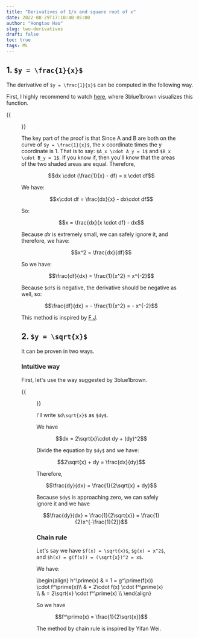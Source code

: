 ```yaml
---
title: "Derivatives of 1/x and square root of x"
date: 2022-08-29T17:10:40-05:00
author: "Hongtao Hao"
slug: two-derivatives
draft: false
toc: true
tags: ML
---
```


## 1. `$y = \frac{1}{x}$`

The derivative of `$y = \frac{1}{x}$` can be computed in the following way.

First, I highly recommend to watch [here](https://youtu.be/S0_qX4VJhMQ?list=PLZHQObOWTQDMsr9K-rj53DwVRMYO3t5Yr&t=605), where 3blue1brown visualizes this function. 

{{<figure src="/media/enblog/ml/1_x.png">}}

The key part of the proof is that Since A and B are both on the curve of `$y = \frac{1}{x}$`, the x coordinate times the y coordinate is 1. That is to say: `$A_x \cdot A_y = 1$` and `$B_x \cdot B_y = 1$`. If you know if, then you'll know that the areas of the two shaded areas are equal. Therefore,

$$dx \cdot (\frac{1}{x} - df) = x \cdot df$$

We have:

$$x\cdot df = \frac{dx}{x} - dx\cdot df$$

So:

$$x = \frac{dx}{x \cdot df} - dx$$

Because $dx$ is extremely small, we can safely ignore it, and therefore, we have:

$$x^2 = \frac{dx}{df}$$

So we have:

$$\frac{df}{dx} = \frac{1}{x^2} = x^{-2}$$

Because `$df$` is negative, the derivative should be negative as well, so:

$$\frac{df}{dx} = - \frac{1}{x^2} = - x^{-2}$$

This method is inspired by [F J](https://i.imgur.com/R1cxqsm.png).

## 2. `$y = \sqrt{x}$`

It can be proven in two ways. 

### Intuitive way

First, let's use the way suggested by 3blue1brown.

{{<figure src="/media/enblog/ml/sqrt_x.png" caption="Source: Chapter 3 of Essence of calculus by 3blue1brown">}}

I'll write `$d\sqrt{x}$` as `$dy$`.

We have 

$$dx = 2\sqrt{x}\cdot dy + (dy)^2$$

Divide the equation by `$dy$` and we have:

$$2\sqrt{x} + dy = \frac{dx}{dy}$$

Therefore,

$$\frac{dy}{dx} = \frac{1}{2\sqrt{x} + dy}$$

Because `$dy$` is approaching zero, we can safely ignore it and we have

$$\frac{dy}{dx} = \frac{1}{2\sqrt{x}} = \frac{1}{2}x^{-\frac{1}{2}}$$

### Chain rule

Let's say we have `$f(x) = \sqrt{x}$`, `$g(x) = x^2$`, and `$h(x) = g(f(x)) = (\sqrt{x})^2 = x$`.

We have:

\begin{align}
h^\prime(x) & = 1 = g^\prime(f(x)) \cdot f^\prime(x)\\\\
& = 2\cdot f(x) \cdot f^\prime(x) \\\\
& = 2\sqrt{x} \cdot f^\prime(x) \\\\
\end{align}

So we have

$$f^\prime(x) = \frac{1}{2\sqrt{x}}$$

The method by chain rule is inspired by Yifan Wei. 